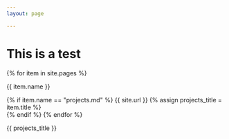 ```yaml
---
layout: page

---
```


# This is a test

{% for item in site.pages %}
	<p>{{ item.name }}</p>
    {% if item.name == "projects.md" %}
    	{{ site.url }}
        {% assign projects_title = item.title %}    	
    {% endif %}
{% endfor %}

{{ projects_title }}